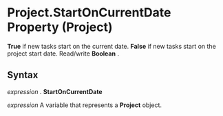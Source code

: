 
# Project.StartOnCurrentDate Property (Project)

 **True** if new tasks start on the current date. **False** if new tasks start on the project start date. Read/write **Boolean** .


## Syntax

 _expression_ . **StartOnCurrentDate**

 _expression_ A variable that represents a **Project** object.

